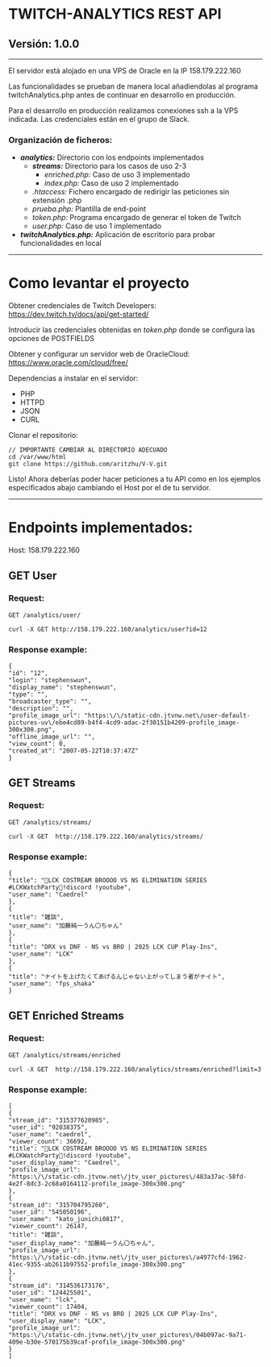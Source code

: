 # TWITCH-ANALYTICS REST API
## Versión: 1.0.0

---
El servidor está alojado en una VPS de Oracle en la IP 158.179.222.160

Las funcionalidades se prueban de manera local añadiendolas al programa twitchAnalytics.php antes de continuar en desarrollo en producción.

Para el desarrollo en producción realizamos conexiones ssh a la VPS indicada. Las credenciales están en el grupo de Slack.
### Organización de ficheros:
+  ***analytics:*** Directorio con los endpoints implementados
    + ***streams:*** Directorio para los casos de uso 2-3
      + *enriched.php:* Caso de uso 3 implementado
      + *index.php:* Caso de uso 2 implementado
    + *.htaccess:* Fichero encargado de redirigir las peticiones sin extensión .php
    + *prueba.php:* Plantilla de end-point
    + *token.php:* Programa encargado de generar el token de Twitch
    + *user.php:* Caso de uso 1 implementado
+ ***twitchAnalytics.php:*** Aplicación de escritorio para probar funcionalidades en local
---
# Como levantar el proyecto
Obtener credenciales de Twitch Developers: https://dev.twitch.tv/docs/api/get-started/

Introducir las credenciales obtenidas en *token.php* donde se configura las opciones de POSTFIELDS

Obtener y configurar un servidor web de OracleCloud: https://www.oracle.com/cloud/free/

Dependencias a instalar en el servidor: 
+ PHP
+ HTTPD
+ JSON
+ CURL

Clonar el repositorio:

    // IMPORTANTE CAMBIAR AL DIRECTORIO ADECUADO
    cd /var/www/html
    git clone https://github.com/aritzhu/V-V.git

Listo! Ahora deberías poder hacer peticiones a tu API como en los ejemplos especificados abajo cambiando el Host por el de tu servidor.

---

# Endpoints implementados:
Host: 158.179.222.160

## GET User
### Request:
`GET /analytics/user/`

    curl -X GET http://158.179.222.160/analytics/user?id=12
### Response example: 

    {
    "id": "12",
    "login": "stephenswun",
    "display_name": "stephenswun",
    "type": "",
    "broadcaster_type": "",
    "description": "",
    "profile_image_url": "https:\/\/static-cdn.jtvnw.net\/user-default-pictures-uv\/ebe4cd89-b4f4-4cd9-adac-2f30151b4209-profile_image-300x300.png",
    "offline_image_url": "",
    "view_count": 0,
    "created_at": "2007-05-22T10:37:47Z"
    }

## GET Streams
### Request:
`GET /analytics/streams/`
    
    curl -X GET  http://158.179.222.160/analytics/streams/

### Response example:

    {
    "title": "🔴LCK COSTREAM BROOOO VS NS ELIMINATION SERIES #LCKWatchParty🔴!discord !youtube",
    "user_name": "Caedrel"
    },
    {
    "title": "雑談",
    "user_name": "加藤純一うん〇ちゃん"
    },
    {
    "title": "DRX vs DNF - NS vs BRO | 2025 LCK CUP Play-Ins",
    "user_name": "LCK"
    },
    {
    "title": "ナイトを上げたくてあげるんじゃない上がってしまう者がナイト",
    "user_name": "fps_shaka"
    }

## GET Enriched Streams
### Request:
`GET /analytics/streams/enriched`

    curl -X GET  http://158.179.222.160/analytics/streams/enriched?limit=3

### Response example:

    [
    {
    "stream_id": "315377620985",
    "user_id": "92038375",
    "user_name": "caedrel",
    "viewer_count": 36692,
    "title": "🔴LCK COSTREAM BROOOO VS NS ELIMINATION SERIES #LCKWatchParty🔴!discord !youtube",
    "user_display_name": "Caedrel",
    "profile_image_url":
    "https:\/\/static-cdn.jtvnw.net\/jtv_user_pictures\/483a37ac-58fd-4e2f-8dc3-2c68a0164112-profile_image-300x300.png"
    },
    {
    "stream_id": "315704795260",
    "user_id": "545050196",
    "user_name": "kato_junichi0817",
    "viewer_count": 26147,
    "title": "雑談",
    "user_display_name": "加藤純一うん〇ちゃん",
    "profile_image_url":
    "https:\/\/static-cdn.jtvnw.net\/jtv_user_pictures\/a4977cfd-1962-41ec-9355-ab2611b97552-profile_image-300x300.png"
    },
    {
    "stream_id": "314536173176",
    "user_id": "124425501",
    "user_name": "lck",
    "viewer_count": 17404,
    "title": "DRX vs DNF - NS vs BRO | 2025 LCK CUP Play-Ins",
    "user_display_name": "LCK",
    "profile_image_url":
    "https:\/\/static-cdn.jtvnw.net\/jtv_user_pictures\/04b097ac-9a71-409e-b30e-570175b39caf-profile_image-300x300.png"
    }
    ]




